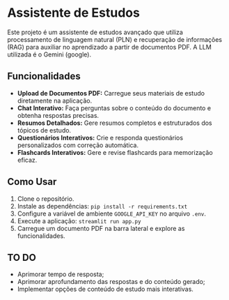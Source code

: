 # Assistente de Estudos

Este projeto é um assistente de estudos avançado que utiliza processamento de linguagem natural (PLN) e recuperação de informações (RAG) para auxiliar no aprendizado a partir de documentos PDF. A LLM utilizada é o Gemini (google).

## Funcionalidades

- **Upload de Documentos PDF:** Carregue seus materiais de estudo diretamente na aplicação.
- **Chat Interativo:** Faça perguntas sobre o conteúdo do documento e obtenha respostas precisas.
- **Resumos Detalhados:** Gere resumos completos e estruturados dos tópicos de estudo.
- **Questionários Interativos:** Crie e responda questionários personalizados com correção automática.
- **Flashcards Interativos:** Gere e revise flashcards para memorização eficaz.

## Como Usar

1. Clone o repositório.
2. Instale as dependências: `pip install -r requirements.txt`
3. Configure a variável de ambiente `GOOGLE_API_KEY` no arquivo `.env`.
4. Execute a aplicação: `streamlit run app.py`
5. Carregue um documento PDF na barra lateral e explore as funcionalidades.

## TO DO

- Aprimorar tempo de resposta;
- Aprimorar aprofundamento das respostas e do conteúdo gerado;
- Implementar opções de conteúdo de estudo mais interativas.


